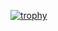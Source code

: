 [![trophy](https://github-profile-trophy.vercel.app/?username=amir-the6th&no-bg=true)](https://github.com/ryo-ma/github-profile-trophy)
<!--
**amir-the6th/amir-the6th** is a ✨ _special_ ✨ repository because its `README.md` (this file) appears on your GitHub profile.
### Hi there 👋

Here are some ideas to get you started:

- 🔭 I’m currently working on ...
- 🌱 I’m currently learning ...
- 👯 I’m looking to collaborate on ...
- 🤔 I’m looking for help with ...
- 💬 Ask me about ...
- 📫 How to reach me: ...
- 😄 Pronouns: ...
- ⚡ Fun fact: ...
-->
